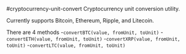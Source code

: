 #cryptocurrency-unit-convert
Cryptocurrency unit conversion utility.

Currently supports Bitcoin, Ethereum, Ripple, and Litecoin.

There are 4 methods
-`convertBTC(value, fromUnit, toUnit)`
-`convertETH(value, fromUnit, toUnit)`
-`convertXRP(value, fromUnit, toUnit)`
-`convertLTC(value, fromUnit, toUnit)`
